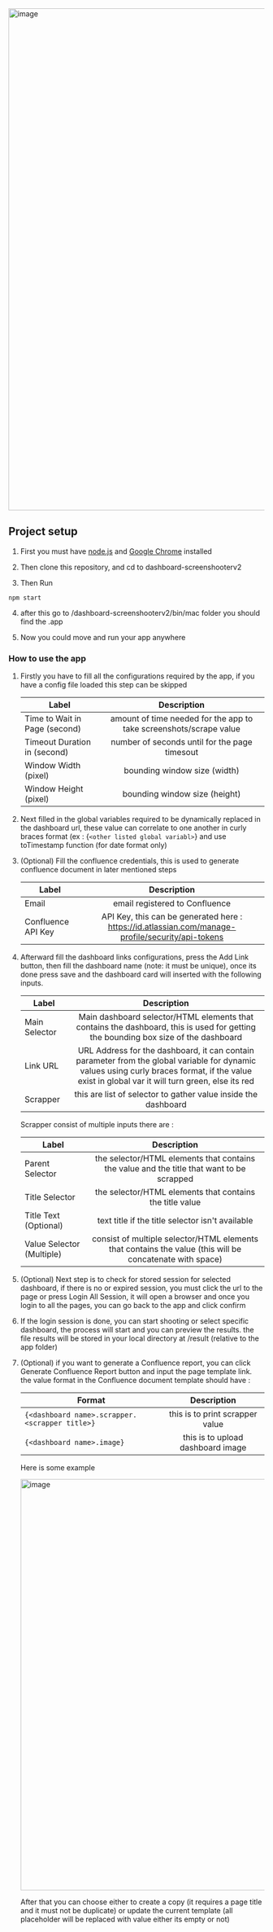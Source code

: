 <img width="986" alt="image" src="https://user-images.githubusercontent.com/43723280/159681858-6baddc1b-b9a0-48ec-b642-0cb85c9df84c.png">

## Project setup
1. First you must have [node.js](https://nodejs.org/en/) and [Google Chrome](https://www.google.com/chrome/?brand=FHFK&gclid=Cj0KCQjw_4-SBhCgARIsAAlegrWKE99g2f0LBn-yFQ8nKX5GUw5MJukcD5YClLOV5lFBtXIyaZUeNk0aAjPkEALw_wcB&gclsrc=aw.ds) installed

2. Then clone this repository, and cd to dashboard-screenshooterv2

3. Then Run
```
npm start
```

4. after this go to /dashboard-screenshooterv2/bin/mac folder you should find the .app 

5. Now you could move and run your app anywhere

<!-- ### Compiles and hot-reloads for development
```
npm run serve
```

### Compiles and minifies for production
```
npm run build
```

### Lints and fixes files
```
npm run lint
``` -->

### How to use the app
1. Firstly you have to fill all the configurations required by the app, if you have a config file loaded this step can be skipped

   | Label        | Description           |
   | ------------- |:-------------:| 
   | Time to Wait in Page (second) | amount of time needed for the app to take screenshots/scrape value | 
   | Timeout Duration in (second) | number of seconds until for the page timesout |  
   | Window Width (pixel) | bounding window size (width)|   
   | Window Height (pixel) | bounding window size (height)|

2. Next filled in the global variables required to be dynamically replaced in the dashboard url, these value can correlate to one another in curly braces format (ex : {```<other listed global variabl>```} and use toTimestamp function (for date format only)
  
3. (Optional) Fill the confluence credentials, this is used to generate confluence document in later mentioned steps
  
   | Label        | Description           |
   | ------------- |:-------------:| 
   | Email | email registered to Confluence | 
   | Confluence API Key | API Key, this can be generated here : https://id.atlassian.com/manage-profile/security/api-tokens|  
  
  
4. Afterward fill the dashboard links configurations, press the Add Link button, then fill the dashboard name (note: it must be unique), once its done press save and the dashboard card will inserted with the following inputs.
  
   | Label        | Description           |
   | ------------- |:-------------:| 
   | Main Selector | Main dashboard selector/HTML elements that contains the dashboard, this is used for getting the bounding box size of the dashboard | 
   | Link URL | URL Address for the dashboard, it can contain parameter from the global variable for dynamic values using curly braces format, if the value exist in global var it will turn green, else its red| 
   | Scrapper | this are list of selector to gather value inside the dashboard| 
  
   Scrapper consist of multiple inputs there are :

   | Label        | Description           |
   | ------------- |:-------------:| 
   | Parent Selector | the selector/HTML elements that contains the value and the title that want to be scrapped | 
   | Title Selector | the selector/HTML elements that contains the title value |
   | Title Text (Optional) | text title if the title selector isn't available | 
   | Value Selector (Multiple) | consist of multiple selector/HTML elements that contains the value (this will be concatenate with space) | 
  
5. (Optional) Next step is to check for stored session for selected dashboard, if there is no or expired session, you must click the url to the page or press Login All Session, it will open a browser and once you login to all the pages, you can go back to the app and click confirm
  
6. If the login session is done, you can start shooting or select specific dashboard, the process will start and you can preview the results. the file results will be stored in your local directory at /result (relative to the app folder)
  
7. (Optional) if you want to generate a Confluence report, you can click Generate Confluence Report button and input the page template link. the value format in the Confluence document template should have : 

   | Format        | Description           |
   | ------------- |:-------------:| 
   | ```{<dashboard name>.scrapper.<scrapper title>}``` | this is to print scrapper value | 
   | ```{<dashboard name>.image}``` | this is to upload dashboard image |

   Here is some example
   
   <img width="808" alt="image" src="https://user-images.githubusercontent.com/43723280/159702773-0ecddce0-c557-46b4-b918-0f0223f278b2.png">

   After that you can choose either to create a copy (it requires a page title and it must not be duplicate) or update the current template (all placeholder will be replaced with value either its empty or not)



  


